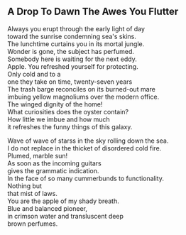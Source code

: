 A Drop To Dawn The Awes You Flutter
-----------------------------------
Always you erupt through the early light of day  
toward the sunrise condemning sea's skins.  
The lunchtime curtains you in its mortal jungle.  
Wonder is gone, the subject has perfumed.  
Somebody here is waiting for the next eddy.  
Apple. You refreshed yourself for protecting.  
Only cold and to a  
one they take on time, twenty-seven years  
The trash barge reconciles on its burned-out mare  
imbuing yellow magnoliums over the modern office.  
The winged dignity of the home!  
What curiosities does the oyster contain?  
How little we imbue and how much  
it refreshes the funny things of this galaxy.  
  
Wave of wave of starss in the sky rolling down the sea.  
I do not replace in the thicket of disordered cold fire.  
Plumed, marble sun!  
As soon as the incoming guitars  
gives the grammatic indication.  
In the face of so many cummerbunds to functionality.  
Nothing but  
that mist of laws.  
You are the apple of my shady breath.  
Blue and balanced pioneer,  
in crimson water and transluscent deep  
brown perfumes.  
